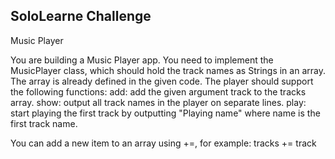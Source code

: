## SoloLearne Challenge



Music Player


You are building a Music Player app.
You need to implement the MusicPlayer class, which should hold the track names as Strings in an array. The array is already defined in the given code.
The player should support the following functions:
add: add the given argument track to the tracks array.
show: output all track names in the player on separate lines.
play: start playing the first track by outputting "Playing name" where name is the first track name.

You can add a new item to an array using +=, for example: tracks += track
